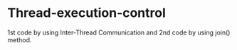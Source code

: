 # Thread-execution-control
1st code by using Inter-Thread Communication and 2nd code by using join() method.

